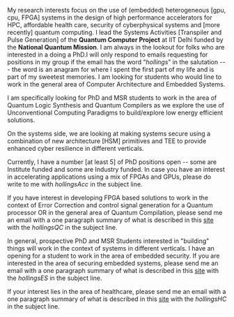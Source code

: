 
My research interests focus on the use of (embedded) heterogeneous [gpu, cpu, FPGA] systems in the design of high performance accelerators for HPC, affordable health care, security of cyberphysical systems and [more recently] quantum computing. I lead the  Systems Activities [Transpiler and Pulse Generation] of the **Quantum Computer Project** at IIT Delhi funded by the **National Quantum Mission**.
I am always in the lookout for folks who are interested in a  doing a PhD.I will only respond to emails  requesting for positions in my group if the email has the word “_hollings_” in the salutation --- the word is an anagram for where I spent the first part of my life and is part of my sweetest memories. I am looking for students who would line to work in the general area of Computer Architecture and Embedded Systems. 

I am specifically looking for PhD and MSR students to work in the area of Quantum Logic Synthesis and Quantum Compilers as we explore the use of Unconventional Computing Paradigms to build/explore low energy efficient solutions. 

On the systems side, we are looking at making systems secure using a combination of new architecture [HSM] primitives and TEE to provide enhanced cyber resilience in different verticals. 

Currently, I have a number [at least 5] of PhD positions open -- some are Institute funded and some are Industry funded. 
In case you have an interest in accelerating applications using a mix of FPGAs and GPUs, please do write to me with  _hollingsAcc_ in the subject line.

If you have interest in developing FPGA based solutions to work in the context of Error Correction and control signal generation for a Quantum processor OR in the general area of Quantum Compilation, please send me an email with a one paragraph summary of what is described in this [site](https://www.quera.com/glossary/quantum-compiler) with the _hollingsQC_ in the subject line.

In general, prospective PhD and MSR Students interested in "building" things will work in the context of  systems in different verticals. I have an opening for a student to work in the area of embedded security. If you are interested in the area of securing embedded systems, please send me an email with a one paragraph summary of what is described in this [site](https://arxiv.org/pdf/2207.10466) with the _hollingsES_ in the subject line. 

If your interest lies in the area of healthcare, please send me an email with a one paragraph summary of what is described in this [site](https://pmc.ncbi.nlm.nih.gov/articles/PMC9324358/pdf/diagnostics-12-01607.pdf) with the _hollingsHC_ in the subject line.
